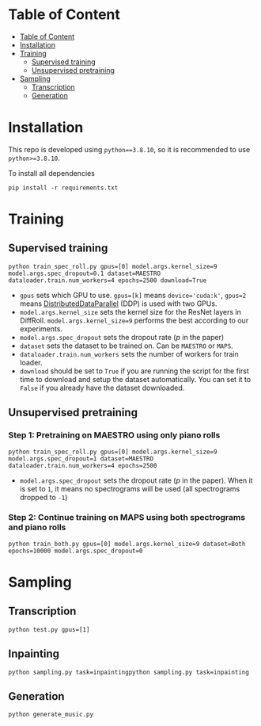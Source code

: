 # Table of Content
<!-- @import "[TOC]" {cmd="toc" depthFrom=1 depthTo=2 orderedList=false} -->

<!-- code_chunk_output -->

- [Table of Content](#table-of-content)
- [Installation](#installation)
- [Training](#training)
  - [Supervised training](#supervised-training)
  - [Unsupervised pretraining](#unsupervised-pretraining)
- [Sampling](#sampling)
  - [Transcription](#transcription)
  - [Generation](#generation)

<!-- /code_chunk_output -->

# Installation
This repo is developed using `python==3.8.10`, so it is recommended to use `python>=3.8.10`.

To install all dependencies
```
pip install -r requirements.txt
```

# Training

## Supervised training
```
python train_spec_roll.py gpus=[0] model.args.kernel_size=9 model.args.spec_dropout=0.1 dataset=MAESTRO dataloader.train.num_workers=4 epochs=2500 download=True
```


- `gpus` sets which GPU to use. `gpus=[k]` means `device='cuda:k'`, `gpus=2` means [DistributedDataParallel](https://pytorch.org/docs/stable/generated/torch.nn.parallel.DistributedDataParallel.html) (DDP) is used with two GPUs.
- `model.args.kernel_size` sets the kernel size for the ResNet layers in DiffRoll. `model.args.kernel_size=9` performs the best according to our experiments.
- `model.args.spec_dropout` sets the dropout rate ($p$ in the paper)
- `dataset` sets the dataset to be trained on. Can be `MAESTRO` or `MAPS`.
- `dataloader.train.num_workers` sets the number of workers for train loader.
- `download` should be set to `True` if you are running the script for the first time to download and setup the dataset automatically. You can set it to `False` if you already have the dataset downloaded.

## Unsupervised pretraining
### Step 1: Pretraining on MAESTRO using only piano rolls
```
python train_spec_roll.py gpus=[0] model.args.kernel_size=9 model.args.spec_dropout=1 dataset=MAESTRO dataloader.train.num_workers=4 epochs=2500
```

- `model.args.spec_dropout` sets the dropout rate ($p$ in the paper). When it is set to `1`, it means no spectrograms will be used (all spectrograms dropped to `-1`)


### Step 2: Continue training on MAPS using both spectrograms and piano rolls

```
python train_both.py gpus=[0] model.args.kernel_size=9 dataset=Both epochs=10000 model.args.spec_dropout=0
```



# Sampling
## Transcription
```python test.py gpus=[1]```


## Inpainting
```python sampling.py task=inpaintingpython sampling.py task=inpainting```

## Generation
```python generate_music.py```